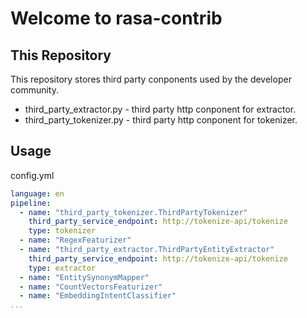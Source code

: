 # Welcome to rasa-contrib

## This Repository

This repository stores third party conponents used by the developer community.

* third_party_extractor.py - third party http conponent for extractor.
* third_party_tokenizer.py - third party http conponent for tokenizer.

## Usage

config.yml

```yml
language: en
pipeline:
  - name: "third_party_tokenizer.ThirdPartyTokenizer"
    third_party_service_endpoint: http://tokenize-api/tokenize
    type: tokenizer
  - name: "RegexFeaturizer"
  - name: "third_party_extractor.ThirdPartyEntityExtractor"
    third_party_service_endpoint: http://tokenize-api/tokenize
    type: extractor
  - name: "EntitySynonymMapper"
  - name: "CountVectorsFeaturizer"
  - name: "EmbeddingIntentClassifier"
...
```
